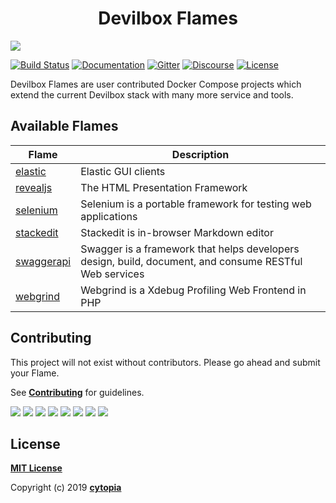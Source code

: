<p align="center">
    <h1 align="center">Devilbox Flames</h1>
	<a target="_blank" href="https://github.com/cytopia/devilbox"><img src="https://raw.githubusercontent.com/cytopia/devilbox/master/docs/img/banner.png" /></a>
</p>

[![Build Status](https://travis-ci.com/devilbox/flames.svg?branch=master)](https://travis-ci.com/devilbox/flames)
[![Documentation](https://img.shields.io/badge/doc-readthedocs-%234CB697.svg)](https://devilbox.readthedocs.io)
[![Gitter](https://badges.gitter.im/devilbox/Lobby.svg)](https://gitter.im/devilbox/Lobby?utm_source=badge&utm_medium=badge&utm_campaign=pr-badge&utm_content=badge)
[![Discourse](https://img.shields.io/discourse/https/devilbox.discourse.group/status.svg?colorB=%234CB697)](https://devilbox.discourse.group)
[![License](https://img.shields.io/badge/license-MIT-%233DA639.svg)](https://opensource.org/licenses/MIT)

Devilbox Flames are user contributed Docker Compose projects which extend the current Devilbox stack
with many more service and tools.


## Available Flames

| Flame | Description |
|-------|-------------|
| [elastic](flames/elastic/) | Elastic GUI clients |
| [revealjs](flames/revealjs/) | The HTML Presentation Framework |
| [selenium](flames/selenium/) | Selenium is a portable framework for testing web applications |
| [stackedit](flames/stackedit/) | Stackedit is in-browser Markdown editor |
| [swaggerapi](flames/swaggerapi/) | Swagger is a framework that helps developers design, build, document, and consume RESTful Web services |
| [webgrind](flames/webgrind/) | Webgrind is a Xdebug Profiling Web Frontend in PHP |

## Contributing

This project will not exist without contributors. Please go ahead and submit your Flame.

See **[Contributing](CONTRIBUTING.md)** for guidelines.

[![](https://sourcerer.io/fame/cytopia/devilbox/flames/images/0)](https://sourcerer.io/fame/cytopia/devilbox/flames/links/0)
[![](https://sourcerer.io/fame/cytopia/devilbox/flames/images/1)](https://sourcerer.io/fame/cytopia/devilbox/flames/links/1)
[![](https://sourcerer.io/fame/cytopia/devilbox/flames/images/2)](https://sourcerer.io/fame/cytopia/devilbox/flames/links/2)
[![](https://sourcerer.io/fame/cytopia/devilbox/flames/images/3)](https://sourcerer.io/fame/cytopia/devilbox/flames/links/3)
[![](https://sourcerer.io/fame/cytopia/devilbox/flames/images/4)](https://sourcerer.io/fame/cytopia/devilbox/flames/links/4)
[![](https://sourcerer.io/fame/cytopia/devilbox/flames/images/5)](https://sourcerer.io/fame/cytopia/devilbox/flames/links/5)
[![](https://sourcerer.io/fame/cytopia/devilbox/flames/images/6)](https://sourcerer.io/fame/cytopia/devilbox/flames/links/6)
[![](https://sourcerer.io/fame/cytopia/devilbox/flames/images/7)](https://sourcerer.io/fame/cytopia/devilbox/flames/links/7)


## License

**[MIT License](LICENSE.md)**

Copyright (c) 2019 **[cytopia](https://github.com/cytopia)**
